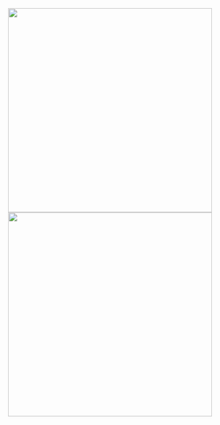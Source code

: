 <div align="center">
<img
      src="https://cowsay-svg.vercel.app/?text=Hi,%20I%27m%20a%20Software%20Engineer%20focusing%20on%20Go%20%26%20TypeScript.%20Passionate%20about%20systems%20programming,%20security,%20and%20performance.&duration=4&colors=%23DC2626,%23F97316,%23FACC15,%23F97316,%23DC2626&cascadeDirection=diag-tlbr&cow=dragon-and-cow&timing=linear"
      width="412px"
       />
  <img
      src="https://cowsay-svg.vercel.app/?duration=4&colors=%2315803D,%2322C55E,%2384CC16,%2322C55E,%2315803D&cascadeDirection=diag-tlbr&timing=linear&cow=stegosaurus"
      width="412px"
       />
</div>